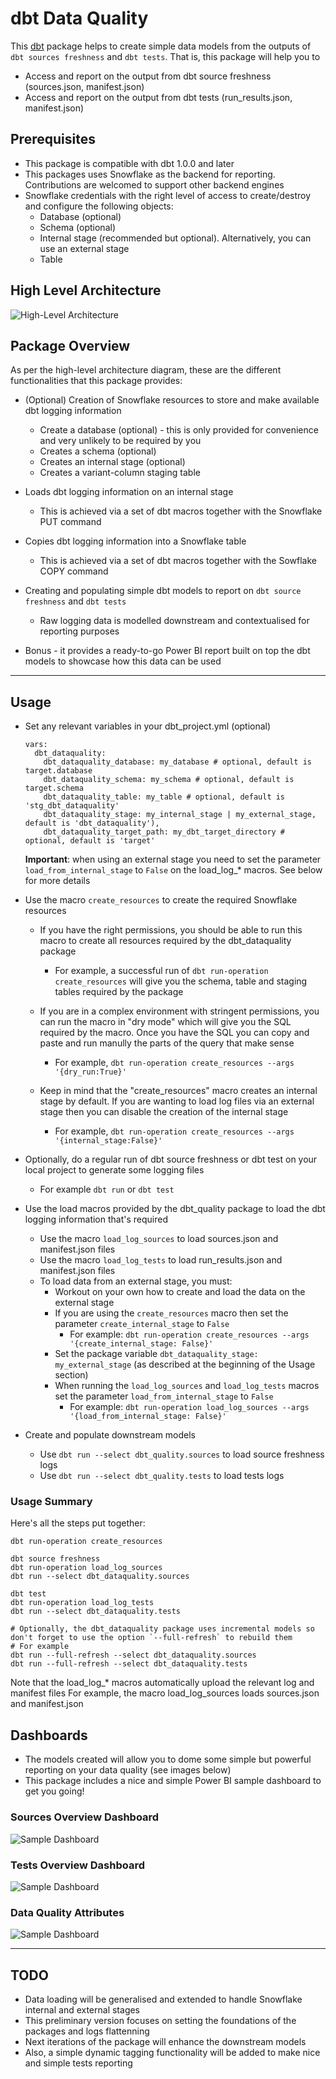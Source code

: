 # dbt Data Quality

This [dbt](https://github.com/dbt-labs/dbt-core) package helps to create simple data models from the outputs of `dbt sources freshness` and `dbt tests`. That is, this package will help you to

- Access and report on the output from dbt source freshness (sources.json, manifest.json)
- Access and report on the output from dbt tests (run_results.json, manifest.json)

## Prerequisites

- This package is compatible with dbt 1.0.0 and later
- This packages uses Snowflake as the backend for reporting. Contributions are welcomed to support other backend engines
- Snowflake credentials with the right level of access to create/destroy and configure the following objects:
  - Database (optional)
  - Schema (optional)
  - Internal stage (recommended but optional). Alternatively, you can use an external stage
  - Table

## High Level Architecture

![High-Level Architecture](https://raw.githubusercontent.com/Divergent-Insights/dbt-dataquality/main/dashboards/dbt_dataquality-high_level_architecture.png)

## Package Overview

As per the high-level architecture diagram, these are the different functionalities that this package provides:

- (Optional) Creation of Snowflake resources to store and make available dbt logging information
  - Create a database (optional) - this is only provided for convenience and very unlikely to be required by you
  - Creates a schema (optional)
  - Creates an internal stage (optional)
  - Creates a variant-column staging table

- Loads dbt logging information on an internal stage
  - This is achieved via a set of dbt macros together with the Snowflake PUT command

- Copies dbt logging information into a Snowflake table
  - This is achieved via a set of dbt macros together with the Sowflake COPY command

- Creating and populating simple dbt models to report on `dbt source freshness` and `dbt tests`
  - Raw logging data is modelled downstream and contextualised for reporting purposes

- Bonus - it provides a ready-to-go Power BI report built on top the dbt models to showcase how this data can be used

---

## Usage
- Set any relevant variables in your dbt_project.yml (optional)

  ```
  vars:
    dbt_dataquality:
      dbt_dataquality_database: my_database # optional, default is target.database
      dbt_dataquality_schema: my_schema # optional, default is target.schema
      dbt_dataquality_table: my_table # optional, default is 'stg_dbt_dataquality'
      dbt_dataquality_stage: my_internal_stage | my_external_stage, default is 'dbt_dataquality'),
      dbt_dataquality_target_path: my_dbt_target_directory # optional, default is 'target'
  ```
  **Important**: when using an external stage you need to set the parameter `load_from_internal_stage` to `False` on the load_log_* macros. See below for more details

- Use the macro `create_resources` to create the required Snowflake resources
  - If you have the right permissions, you should be able to run this macro to create all resources required by the dbt_dataquality package
    - For example, a successful run of `dbt run-operation create_resources` will give you the schema, table and staging tables required by the package

  - If you are in a complex environment with stringent permissions, you can run the macro in "dry mode" which will give you the SQL required by the macro. Once you have the SQL you can copy and paste and run manully the parts of the query that make sense
    - For example, `dbt run-operation create_resources --args '{dry_run:True}'`

  - Keep in mind that the "create_resources" macro creates an internal stage by default. If you are wanting to load log files via an external stage then you can disable the creation of the internal stage
    - For example, `dbt run-operation create_resources --args '{internal_stage:False}'`

- Optionally, do a regular run of dbt source freshness or dbt test on your local project to generate some logging files
  - For example ```dbt run``` or ```dbt test```

- Use the load macros provided by the dbt_quality package to load the dbt logging information that's required
  - Use the macro `load_log_sources` to load sources.json and manifest.json files
  - Use the macro `load_log_tests` to load run_results.json and manifest.json files
  - To load data from an external stage, you must:
    - Workout on your own how to create and load the data on the external stage
    - If you are using the `create_resources` macro then set the parameter `create_internal_stage` to `False`
      - For example: `dbt run-operation create_resources --args '{create_internal_stage: False}'`
    - Set the package variable `dbt_dataquality_stage: my_external_stage` (as described at the beginning of the Usage section)
    - When running the `load_log_sources` and `load_log_tests` macros set the parameter `load_from_internal_stage` to `False`
      - For example: `dbt run-operation load_log_sources --args '{load_from_internal_stage: False}'`

- Create and populate downstream models
  - Use `dbt run --select dbt_quality.sources` to load source freshness logs
  - Use `dbt run --select dbt_quality.tests` to load tests logs

### Usage Summary
Here's all the steps put together:
```
dbt run-operation create_resources

dbt source freshness
dbt run-operation load_log_sources
dbt run --select dbt_dataquality.sources

dbt test
dbt run-operation load_log_tests
dbt run --select dbt_dataquality.tests

# Optionally, the dbt_dataquality package uses incremental models so don't forget to use the option `--full-refresh` to rebuild them
# For example
dbt run --full-refresh --select dbt_dataquality.sources
dbt run --full-refresh --select dbt_dataquality.tests
```

Note that the load_log_* macros automatically upload the relevant log and manifest files
For example, the macro load_log_sources loads sources.json and manifest.json

## Dashboards
- The models created will allow you to dome some simple but powerful reporting on your data quality (see images below)
- This package includes a nice and simple Power BI sample dashboard to get you going!

### Sources Overview Dashboard
![Sample Dashboard](https://raw.githubusercontent.com/Divergent-Insights/dbt-dataquality/main/dashboards/dashboard1.png)

### Tests Overview Dashboard
![Sample Dashboard](https://raw.githubusercontent.com/Divergent-Insights/dbt-dataquality/main/dashboards/dashboard2.png)

### Data Quality Attributes
![Sample Dashboard](https://raw.githubusercontent.com/Divergent-Insights/dbt-dataquality/main/dashboards/dashboard3.png)

---

## TODO
- Data loading will be generalised and extended to handle Snowflake internal and external stages
- This preliminary version focuses on setting the foundations of the packages and logs flattenning
- Next iterations of the package will enhance the downstream models
- Also, a simple dynamic tagging functionality will be added to make nice and simple tests reporting
